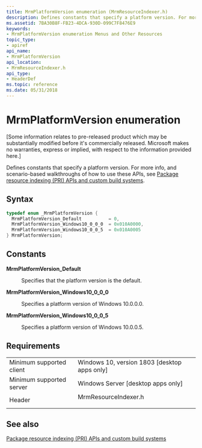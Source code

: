 ```yaml
---
title: MrmPlatformVersion enumeration (MrmResourceIndexer.h)
description: Defines constants that specify a platform version. For more info, and scenario-based walkthroughs of how to use these APIs, see Package resource indexing (PRI) APIs and custom build systems.
ms.assetid: 7BA30B8F-FB23-4DCA-930D-099C7F8476E9
keywords:
- MrmPlatformVersion enumeration Menus and Other Resources
topic_type:
- apiref
api_name:
- MrmPlatformVersion
api_location:
- MrmResourceIndexer.h
api_type:
- HeaderDef
ms.topic: reference
ms.date: 05/31/2018
---
```


# MrmPlatformVersion enumeration

\[Some information relates to pre-released product which may be substantially modified before it's commercially released. Microsoft makes no warranties, express or implied, with respect to the information provided here.\]

Defines constants that specify a platform version. For more info, and scenario-based walkthroughs of how to use these APIs, see [Package resource indexing (PRI) APIs and custom build systems](/windows/uwp/app-resources/pri-apis-custom-build-systems).

## Syntax


```C++
typedef enum _MrmPlatformVersion { 
  MrmPlatformVersion_Default          = 0,
  MrmPlatformVersion_Windows10_0_0_0  = 0x010A0000,
  MrmPlatformVersion_Windows10_0_0_5  = 0x010A0005
} MrmPlatformVersion;
```



## Constants

<dl> <dt>

<span id="MrmPlatformVersion_Default"></span><span id="mrmplatformversion_default"></span><span id="MRMPLATFORMVERSION_DEFAULT"></span>**MrmPlatformVersion\_Default**
</dt> <dd>

Specifies that the platform version is the default.

</dd> <dt>

<span id="MrmPlatformVersion_Windows10_0_0_0"></span><span id="mrmplatformversion_windows10_0_0_0"></span><span id="MRMPLATFORMVERSION_WINDOWS10_0_0_0"></span>**MrmPlatformVersion\_Windows10\_0\_0\_0**
</dt> <dd>

Specifies a platform version of Windows 10.0.0.0.

</dd> <dt>

<span id="MrmPlatformVersion_Windows10_0_0_5"></span><span id="mrmplatformversion_windows10_0_0_5"></span><span id="MRMPLATFORMVERSION_WINDOWS10_0_0_5"></span>**MrmPlatformVersion\_Windows10\_0\_0\_5**
</dt> <dd>

Specifies a platform version of Windows 10.0.0.5.

</dd> </dl>

## Requirements



|                                     |                                                                                                 |
|-------------------------------------|-------------------------------------------------------------------------------------------------|
| Minimum supported client<br/> | Windows 10, version 1803 \[desktop apps only\]<br/>                                       |
| Minimum supported server<br/> | Windows Server \[desktop apps only\]<br/>                                                 |
| Header<br/>                   | <dl> <dt>MrmResourceIndexer.h</dt> </dl> |



## See also

<dl> <dt>

[Package resource indexing (PRI) APIs and custom build systems](/windows/uwp/app-resources/pri-apis-custom-build-systems)
</dt> </dl>

 


